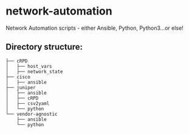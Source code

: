 # network-automation
Network Automation scripts - either Ansible, Python, Python3...or else!

## Directory structure:
```
├── cRPD
│   ├── host_vars
│   ├── network_state
├── cisco
│   ├── ansible
├── juniper
│   ├── ansible
│   ├── cRPD
│   ├── csv2yaml
│   └── python
└── vendor-agnostic
    ├── ansible
    └── python
```
